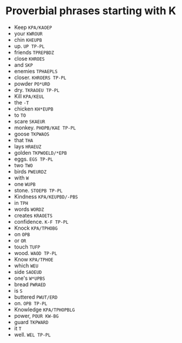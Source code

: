 # Proverbial phrases starting with K

* Keep `KPA/KAOEP`
* your `KWROUR`
* chin `KHEUPB`
* up. `UP TP-PL`
* friends `TPREPBDZ`
* close `KHROES`
* and `SKP`
* enemies `TPHAEPLS`
* closer. `KHROERS TP-PL`
* powder `PO*URD`
* dry. `TKRAOEU TP-PL`
* Kill `KPA/KEUL`
* the `-T`
* chicken `KH*EUPB`
* to `TO`
* scare `SKAEUR`
* monkey. `PHOPB/KAE TP-PL`
* goose `TKPWAOS`
* that `THA`
* lays `HRAEUZ`
* golden `TKPWOELD/*EPB`
* eggs. `EGS TP-PL`
* two `TWO`
* birds `PWEURDZ`
* with `W`
* one `WUPB`
* stone. `STOEPB TP-PL`
* Kindness `KPA/KEUPBD/-PBS`
* in `TPH`
* words `WORDZ`
* creates `KRAOETS`
* confidence. `K-F TP-PL`
* Knock `KPA/TPHOBG`
* on `OPB`
* or `OR`
* touch `TUFP`
* wood. `WAOD TP-PL`
* Know `KPA/TPHOE`
* which `WEU`
* side `SAOEUD`
* one's `W*UPBS`
* bread `PWRAED`
* is `S`
* buttered `PWUT/ERD`
* on. `OPB TP-PL`
* Knowledge `KPA/TPHOPBLG`
* power, `POUR KW-BG`
* guard `TKPWARD`
* it `T`
* well. `WEL TP-PL`
